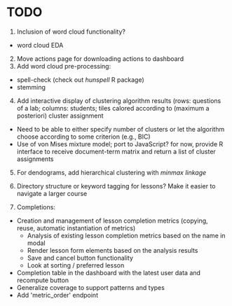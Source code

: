 TODO
====

1.  Inclusion of word cloud functionality?
  -   word cloud EDA
2.  Move actions page for downloading actions to dashboard
3.  Add word cloud pre-processing:
  -    spell-check (check out *hunspell* R package)
  -    stemming 
4.  Add interactive display of clustering algorithm results (rows: questions of a lab; columns: students; tiles calored according to (maximum a posteriori) cluster assignment 
  -   Need to be able to either specify number of clusters or let the algorithm choose according to some criterion (e.g., BIC)
  -   Use of von Mises mixture model; port to JavaScript? for now, provide R interface to receive document-term matrix and return a list of cluster assignments
5.  For dendograms, add hierarchical clustering with *minmax linkage*
6.  Directory structure or keyword tagging for lessons? Make it easier to navigate a larger course

7. Completions:
  -   Creation and management of lesson completion metrics (copying, reuse, automatic instantiation of metrics)
      -   Analysis of existing lesson completion metrics based on the name in modal
      -   Render lesson form elements based on the analysis results
      -   Save and cancel button functionality 
      -   Look at sorting / preferred lesson 
  -   Completion table in the dashboard with the latest user data and recompute button
  -   Generalize coverage to support patterns and types
  -   Add 'metric_order' endpoint
